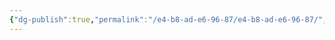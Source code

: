```yaml
---
{"dg-publish":true,"permalink":"/e4-b8-ad-e6-96-87/e4-b8-ad-e6-96-87/","dgPassFrontmatter":true,"noteIcon":"","created":"2025-05-05T20:19:29.137+08:00","updated":"2025-05-05T20:19:35.009+08:00"}
---
```



